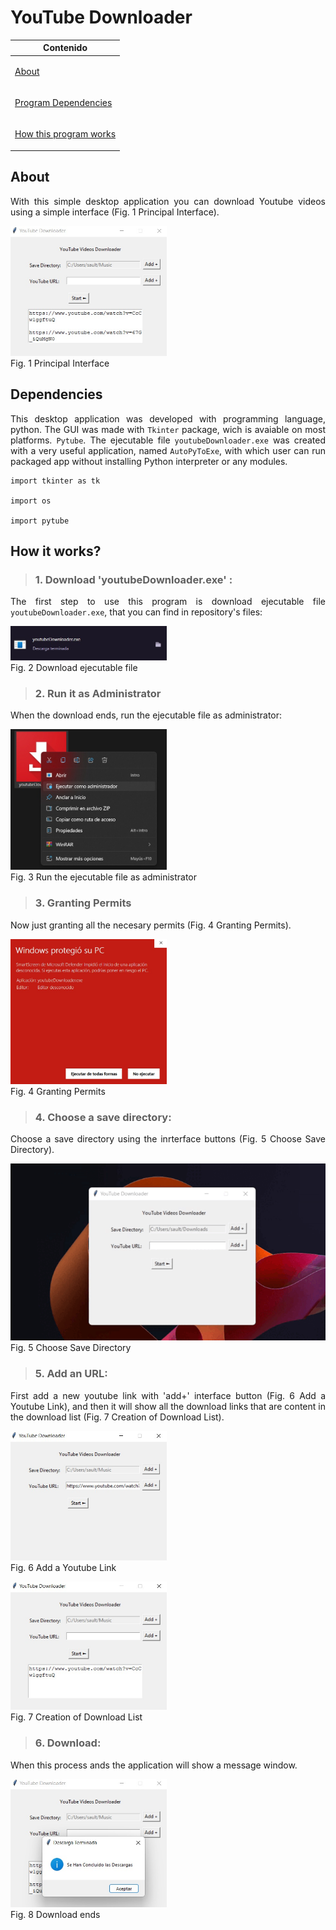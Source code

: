 # YouTube Downloader

| Contenido|
| ------------- |
| <a href='https://github.com/saulTejeda117/YouTube-Downloader#About'><p>About</p></a>|
| <a href='https://github.com/saulTejeda117/YouTube-Downloader#Dependencies'><p>Program Dependencies</p></a>|
| <a href='https://github.com/saulTejeda117/YouTube-Downloader#funcionamiento'><p>How this program works</p></a>|

## About 
<p align = 'justify'> With this simple desktop application you can download Youtube videos using a simple interface (Fig. 1 Principal Interface).</p>

<img width="250px" src ="figs/WhatsApp Image 2022-07-23 at 11.14.43 PM.jpeg"><br>Fig. 1 Principal Interface</img>

## Dependencies

<p align = 'justify'> This desktop application was developed with programming language, python. The GUI was made with <code>Tkinter</code> package, wich is avaiable on most platforms. <code>Pytube</code>. The ejecutable file <code>youtubeDownloader.exe</code> was created with a very useful application, named <code>AutoPyToExe</code>, with which user can run packaged app without installing Python interpreter or any modules.</p>

```
import tkinter as tk

import os

import pytube
```

<!--Instalation Process -->
## How it works?
> ### 1. Download 'youtubeDownloader.exe' :
<p align='justify'> The first step to use this program is download ejecutable file <code>youtubeDownloader.exe</code>, that you can find in repository's files:</p>

<img width="250px" src ="figs/WhatsApp Image 2022-07-24 at 3.03.19 PM.jpeg"><br>Fig. 2 Download ejecutable file</img>

> ### 2. Run it as Administrator
<p align='justify'>When the download ends, run the ejecutable file as administrator:</p>

<img width="250px" src ="figs/WhatsApp Image 2022-07-24 at 3.06.59 PM.jpeg"><br>Fig. 3 Run the ejecutable file as administrator</img>

> ### 3. Granting Permits
<p align = 'justify'>Now just granting all the necesary permits (Fig. 4 Granting Permits).</p>

<img width="250px" src ="figs/WhatsApp Image 2022-07-24 at 3.42.05 PM.jpeg"><br>Fig. 4 Granting Permits</img>

<!--Instalation Process -->

> ### 4. Choose a save directory:
<p align='justify'> Choose a save directory using the inrterface buttons (Fig. 5 Choose Save Directory).</p>

<img width="600px" src ="figs/2022-07-24 16-16-14.gif"><br>Fig. 5 Choose Save Directory</img><br>

> ### 5. Add an URL:
<p align='justify'> First add a new youtube link with 'add+' interface button (Fig. 6 Add a Youtube Link), and then it will show all the download links that are content in the download list (Fig. 7 Creation of Download List).</p>

<img width="250px" src ="figs/WhatsApp Image 2022-07-23 at 11.13.28 PM.jpeg"><br>Fig. 6 Add a Youtube Link</img><br>

<img width="250px" src ="figs/WhatsApp Image 2022-07-23 at 11.13.54 PM.jpeg"><br>Fig. 7 Creation of Download List</img><br>

> ### 6. Download: 
<p align='justify'> When this process ands the application will show a message window.</p>

<img width="250px" src ="figs/WhatsApp Image 2022-07-23 at 11.17.43 PM.jpeg"><br>Fig. 8 Download ends </img><br>
